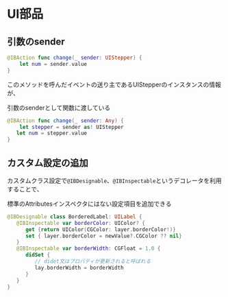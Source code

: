 # UI部品



## 引数のsender

```swift
@IBAction func change(_ sender: UIStepper) {
	let num = sender.value
}
```

このメソッドを呼んだイベントの送り主であるUIStepperのインスタンスの情報が、

引数のsenderとして関数に渡している

```swift
@IBAction func change(_ sender: Any) {
	let stepper = sender as! UIStepper
   let num = stepper.value
}
```



## カスタム設定の追加

カスタムクラス設定で`@IBDesignable`、`@IBInspectable`というデコレータを利用することで、

標準のAttributesインスペクタにはない設定項目を追加できる

```swift
@IBDesignable class BorderedLabel: UILabel {
   @IBInspectable var borderColor: UIColor? {
      get {return UIColor(CGColor: layer.borderColor!)}
      set { layer.borderColor = newValue?.CGColor ?? nil}
   }
   @IBInspectable var borderWidth: CGFloat = 1.0 {
      didSet {
         // didet文はプロパティが更新されると呼ばれる
         lay.borderWidth = borderWidth
      }
   }
}
```

